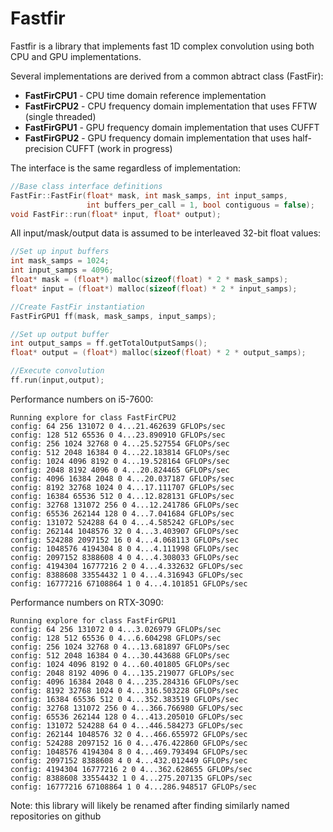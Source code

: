 # Fastfir

Fastfir is a library that implements fast 1D complex convolution using both CPU and GPU implementations.


Several implementations are derived from a common abtract class (FastFir):
* **FastFirCPU1** - CPU time domain reference implementation
* **FastFirCPU2** - CPU frequency domain implementation that uses FFTW (single threaded)
* **FastFirGPU1** - GPU frequency domain implementation that uses CUFFT
* **FastFirGPU2** - GPU frequency domain implementation that uses half-precision CUFFT (work in progress)


The interface is the same regardless of implementation:

```C++
//Base class interface definitions
FastFir::FastFir(float* mask, int mask_samps, int input_samps,
                 int buffers_per_call = 1, bool contiguous = false);
void FastFir::run(float* input, float* output);
```

All input/mask/output data is assumed to be interleaved 32-bit float values:

```C++
//Set up input buffers
int mask_samps = 1024;
int input_samps = 4096;
float* mask = (float*) malloc(sizeof(float) * 2 * mask_samps);
float* input = (float*) malloc(sizeof(float) * 2 * input_samps);

//Create FastFir instantiation
FastFirGPU1 ff(mask, mask_samps, input_samps);

//Set up output buffer
int output_samps = ff.getTotalOutputSamps();
float* output = (float*) malloc(sizeof(float) * 2 * output_samps);

//Execute convolution
ff.run(input,output);
```


Performance numbers on i5-7600:
```
Running explore for class FastFirCPU2
config: 64 256 131072 0 4...21.462639 GFLOPs/sec
config: 128 512 65536 0 4...23.890910 GFLOPs/sec
config: 256 1024 32768 0 4...25.527554 GFLOPs/sec
config: 512 2048 16384 0 4...22.183814 GFLOPs/sec
config: 1024 4096 8192 0 4...19.528164 GFLOPs/sec
config: 2048 8192 4096 0 4...20.824465 GFLOPs/sec
config: 4096 16384 2048 0 4...20.037187 GFLOPs/sec
config: 8192 32768 1024 0 4...17.111707 GFLOPs/sec
config: 16384 65536 512 0 4...12.828131 GFLOPs/sec
config: 32768 131072 256 0 4...12.241786 GFLOPs/sec
config: 65536 262144 128 0 4...7.041684 GFLOPs/sec
config: 131072 524288 64 0 4...4.585242 GFLOPs/sec
config: 262144 1048576 32 0 4...3.403907 GFLOPs/sec
config: 524288 2097152 16 0 4...4.068113 GFLOPs/sec
config: 1048576 4194304 8 0 4...4.111998 GFLOPs/sec
config: 2097152 8388608 4 0 4...4.308033 GFLOPs/sec
config: 4194304 16777216 2 0 4...4.332632 GFLOPs/sec
config: 8388608 33554432 1 0 4...4.316943 GFLOPs/sec
config: 16777216 67108864 1 0 4...4.101851 GFLOPs/sec
```

Performance numbers on RTX-3090:
```
Running explore for class FastFirGPU1
config: 64 256 131072 0 4...3.026979 GFLOPs/sec
config: 128 512 65536 0 4...6.604298 GFLOPs/sec
config: 256 1024 32768 0 4...13.681897 GFLOPs/sec
config: 512 2048 16384 0 4...30.443688 GFLOPs/sec
config: 1024 4096 8192 0 4...60.401805 GFLOPs/sec
config: 2048 8192 4096 0 4...135.219077 GFLOPs/sec
config: 4096 16384 2048 0 4...235.284316 GFLOPs/sec
config: 8192 32768 1024 0 4...316.503228 GFLOPs/sec
config: 16384 65536 512 0 4...352.383519 GFLOPs/sec
config: 32768 131072 256 0 4...366.766980 GFLOPs/sec
config: 65536 262144 128 0 4...413.205010 GFLOPs/sec
config: 131072 524288 64 0 4...446.584273 GFLOPs/sec
config: 262144 1048576 32 0 4...466.655972 GFLOPs/sec
config: 524288 2097152 16 0 4...476.422860 GFLOPs/sec
config: 1048576 4194304 8 0 4...469.793494 GFLOPs/sec
config: 2097152 8388608 4 0 4...432.012449 GFLOPs/sec
config: 4194304 16777216 2 0 4...362.628655 GFLOPs/sec
config: 8388608 33554432 1 0 4...275.207135 GFLOPs/sec
config: 16777216 67108864 1 0 4...286.948517 GFLOPs/sec
```

Note: this library will likely be renamed after finding similarly named repositories on github
